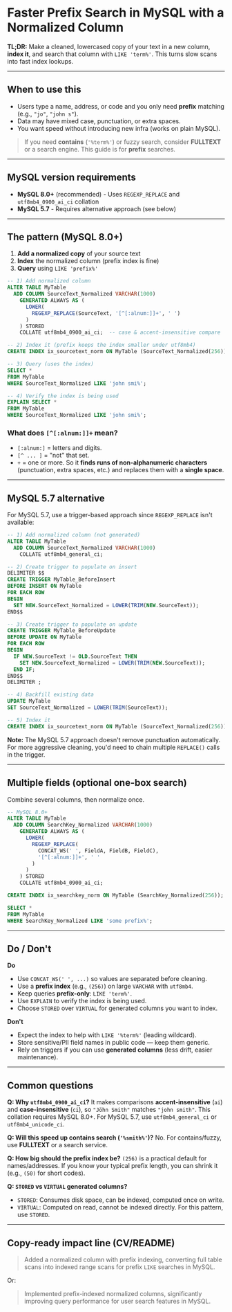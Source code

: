 # Faster Prefix Search in MySQL with a Normalized Column

**TL;DR:**
Make a cleaned, lowercased copy of your text in a new column, **index it**, and search that column with `LIKE 'term%'`. This turns slow scans into fast index lookups.

---

## When to use this
- Users type a name, address, or code and you only need **prefix** matching (e.g., `"jo"`, `"john s"`).
- Data may have mixed case, punctuation, or extra spaces.
- You want speed without introducing new infra (works on plain MySQL).

> If you need **contains** (`'%term%'`) or fuzzy search, consider **FULLTEXT** or a search engine. This guide is for **prefix** searches.

---

## MySQL version requirements

- **MySQL 8.0+** (recommended) - Uses `REGEXP_REPLACE` and `utf8mb4_0900_ai_ci` collation
- **MySQL 5.7** - Requires alternative approach (see below)

---

## The pattern (MySQL 8.0+)

1) **Add a normalized copy** of your source text
2) **Index** the normalized column (prefix index is fine)
3) **Query** using `LIKE 'prefix%'`

```sql
-- 1) Add normalized column
ALTER TABLE MyTable
  ADD COLUMN SourceText_Normalized VARCHAR(1000)
    GENERATED ALWAYS AS (
      LOWER(
        REGEXP_REPLACE(SourceText, '[^[:alnum:]]+', ' ')
      )
    ) STORED
    COLLATE utf8mb4_0900_ai_ci;  -- case & accent-insensitive compare

-- 2) Index it (prefix keeps the index smaller under utf8mb4)
CREATE INDEX ix_sourcetext_norm ON MyTable (SourceText_Normalized(256));

-- 3) Query (uses the index)
SELECT *
FROM MyTable
WHERE SourceText_Normalized LIKE 'john smi%';

-- 4) Verify the index is being used
EXPLAIN SELECT *
FROM MyTable
WHERE SourceText_Normalized LIKE 'john smi%';
```

### What does `[^[:alnum:]]+` mean?
- `[:alnum:]` = letters and digits.
- `[^ ... ]` = "not" that set.
- `+` = one or more.
So it **finds runs of non-alphanumeric characters** (punctuation, extra spaces, etc.) and replaces them with a **single space**.

---

## MySQL 5.7 alternative

For MySQL 5.7, use a trigger-based approach since `REGEXP_REPLACE` isn't available:

```sql
-- 1) Add normalized column (not generated)
ALTER TABLE MyTable
  ADD COLUMN SourceText_Normalized VARCHAR(1000)
    COLLATE utf8mb4_general_ci;

-- 2) Create trigger to populate on insert
DELIMITER $$
CREATE TRIGGER MyTable_BeforeInsert
BEFORE INSERT ON MyTable
FOR EACH ROW
BEGIN
  SET NEW.SourceText_Normalized = LOWER(TRIM(NEW.SourceText));
END$$

-- 3) Create trigger to populate on update
CREATE TRIGGER MyTable_BeforeUpdate
BEFORE UPDATE ON MyTable
FOR EACH ROW
BEGIN
  IF NEW.SourceText != OLD.SourceText THEN
    SET NEW.SourceText_Normalized = LOWER(TRIM(NEW.SourceText));
  END IF;
END$$
DELIMITER ;

-- 4) Backfill existing data
UPDATE MyTable
SET SourceText_Normalized = LOWER(TRIM(SourceText));

-- 5) Index it
CREATE INDEX ix_sourcetext_norm ON MyTable (SourceText_Normalized(256));
```

**Note:** The MySQL 5.7 approach doesn't remove punctuation automatically. For more aggressive cleaning, you'd need to chain multiple `REPLACE()` calls in the trigger.

---

## Multiple fields (optional one-box search)

Combine several columns, then normalize once.

```sql
-- MySQL 8.0+
ALTER TABLE MyTable
  ADD COLUMN SearchKey_Normalized VARCHAR(1000)
    GENERATED ALWAYS AS (
      LOWER(
        REGEXP_REPLACE(
          CONCAT_WS(' ', FieldA, FieldB, FieldC),
          '[^[:alnum:]]+', ' '
        )
      )
    ) STORED
    COLLATE utf8mb4_0900_ai_ci;

CREATE INDEX ix_searchkey_norm ON MyTable (SearchKey_Normalized(256));

SELECT *
FROM MyTable
WHERE SearchKey_Normalized LIKE 'some prefix%';
```

---

## Do / Don't

**Do**
- Use `CONCAT_WS(' ', ...)` so values are separated before cleaning.
- Use a **prefix index** (e.g., `(256)`) on large `VARCHAR` with `utf8mb4`.
- Keep queries **prefix-only**: `LIKE 'term%'`.
- Use `EXPLAIN` to verify the index is being used.
- Choose `STORED` over `VIRTUAL` for generated columns you want to index.

**Don't**
- Expect the index to help with `LIKE '%term%'` (leading wildcard).
- Store sensitive/PII field names in public code — keep them generic.
- Rely on triggers if you can use **generated columns** (less drift, easier maintenance).

---

## Common questions

**Q: Why `utf8mb4_0900_ai_ci`?**
It makes comparisons **accent-insensitive** (`ai`) and **case-insensitive** (`ci`), so `"Jöhn Smith"` matches `"john smith"`. This collation requires MySQL 8.0+. For MySQL 5.7, use `utf8mb4_general_ci` or `utf8mb4_unicode_ci`.

**Q: Will this speed up contains search (`'%smith%'`)?**
No. For contains/fuzzy, use **FULLTEXT** or a search service.

**Q: How big should the prefix index be?**
`(256)` is a practical default for names/addresses. If you know your typical prefix length, you can shrink it (e.g., `(50)` for short codes).

**Q: `STORED` vs `VIRTUAL` generated columns?**
- `STORED`: Consumes disk space, can be indexed, computed once on write.
- `VIRTUAL`: Computed on read, cannot be indexed directly.
For this pattern, use `STORED`.

---

## Copy-ready impact line (CV/README)

> Added a normalized column with prefix indexing, converting full table scans into indexed range scans for prefix `LIKE` searches in MySQL.

Or:

> Implemented prefix-indexed normalized columns, significantly improving query performance for user search features in MySQL.
